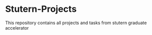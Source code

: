 # Stutern-Projects
This repository contains all projects and tasks from stutern graduate accelerator
